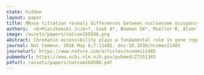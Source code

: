 ```yaml
---
state: hidden
layout: paper
title: MNase titration reveals differences between nucleosome occupancy and chromatin accessibility
authors:  <b>Mieczkowski J</b>*, Cook A*, Bowman SK*, Mueller B, Alver BH, Kundu S, Deaton AM, Urban JA, Larschan E, Park PJ, Kingston RE, Tolstorukov MY
image: /assets/papers/natcom160506.png
abstract: Chromatin accessibility plays a fundamental role in gene regulation. Nucleosome placement, usually measured by quantifying protection of DNA from enzymatic digestion, can regulate accessibility. We introduce a metric that uses micrococcal nuclease (MNase) digestion in a novel manner to measure chromatin accessibility by combining information from several digests of increasing depths. This metric, MACC (MNase accessibility), quantifies the inherent heterogeneity of nucleosome accessibility in which some nucleosomes are seen preferentially at high MNase and some at low MNase. MACC interrogates each genomic locus, measuring both nucleosome location and accessibility in the same assay. MACC can be performed either with or without a histone immunoprecipitation step, and thereby compares histone and non-histone protection. We find that changes in accessibility at enhancers, promoters and other regulatory regions do not correlate with changes in nucleosome occupancy. Moreover, high nucleosome occupancy does not necessarily preclude high accessibility, which reveals novel principles of chromatin regulation.
journal: Nat Commun. 2016 May 6;7:11485. doi:10.1038/ncomms11485
journalurl: https://www.nature.com/articles/ncomms11485
pubmedurl: https://www.ncbi.nlm.nih.gov/pubmed/27151365
pdfurl: /assets/papers/natcom160506.pdf
---
```



